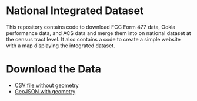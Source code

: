 # National Integrated Dataset

This repository contains code to download FCC Form 477 data, Ookla performance data, and ACS data and merge them into on national dataset at the census tract level. It also contains a code to create a simple website with a map displaying the integrated dataset.

# Download the Data

- [CSV file without geometry](https://uchicago.box.com/s/1trqfrrvmf2x0w737gqljjkgs9yxu96k)
- [GeoJSON with geometry](https://uchicago.box.com/s/d4x1ipxob875y86uh8lpnvhzv43j4n8p)